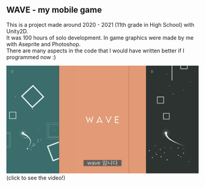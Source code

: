 ## WAVE - my mobile game
This is a project made around 2020 - 2021 (11th grade in High School) with Unity2D.  
It was 100 hours of solo development. In game graphics were made by me with Aseprite and Photoshop.  
There are many aspects in the code that I would have written better if I programmed now :)  

[![Watch the video](records/thumbnail.png)](https://www.youtube.com/watch?v=MsnWCGpVDLE&t=74s)
(click to see the video!)

